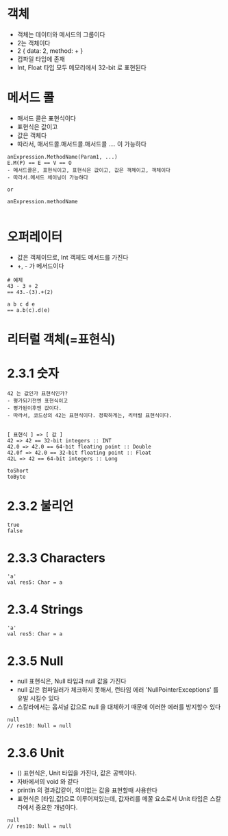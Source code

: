 # 객체

- 객체는 데이터와 메서드의 그룹이다
- 2는 객체이다
- 2 { data: 2, method: + }
- 컴파일 타임에 존재
- Int, Float 타입 모두 메모리에서 32-bit 로 표현된다

# 메서드 콜

- 매서드 콜은 표현식이다
- 표현식은 값이고
- 값은 객체다
- 따라서, 매서드콜.매서드콜.매서드콜 .... 이 가능하다

```
anExpression.MethodName(Param1, ...)
E.M(P) == E == V == O
- 메서드콜은, 표현식이고, 표현식은 값이고, 값은 객체이고, 객체이다
- 따라서.메서드 체이닝이 가능하다

or

anExpression.methodName


```

# 오퍼레이터

- 값은 객체이므로, Int 객체도 메서드를 가진다
- +, - 가 메서드이다

```
# 예제
43 - 3 + 2
== 43.-(3).+(2)

a b c d e
== a.b(c).d(e)

```

# 리터럴 객체(=표현식)

# 2.3.1 숫자

```
42 는 값인가 표현식인가?
- 평가되기전엔 표현식이고
- 평가된이후엔 값이다.
- 따라서, 코드상의 42는 표현식이다. 정확하게는, 리터럴 표현식이다.


[ 표현식 ] => [ 값 ]
42 => 42 == 32-bit integers :: INT
42.0 => 42.0 == 64-bit floating point :: Double
42.0f => 42.0 == 32-bit floating point :: Float
42L => 42 == 64-bit integers :: Long

toShort
toByte

```

# 2.3.2 불리언

```
true
false
```

# 2.3.3 Characters

```
'a'
val res5: Char = a

```

# 2.3.4 Strings

```
'a'
val res5: Char = a

```

# 2.3.5 Null

- null 표현식은, Null 타입과 null 값을 가진다
- null 값은 컴파일러가 체크하지 못해서, 런타임 에러 'NullPointerExceptions' 를 유발 시킬수 있다
- 스칼라에서는 옵셔널 값으로 null 을 대체하기 때문에 이러한 에러를 방지할수 있다

```
null
// res10: Null = null

```

# 2.3.6 Unit

- () 표현식은, Unit 타입을 가진다, 값은 공백이다.
- 자바에서의 void 와 같다
- println 의 결과값같이, 의미없는 값을 표현할때 사용한다
- 표현식은 [타입,값]으로 이루어져있는데, 값자리를 메꿀 요소로서 Unit 타입은 스칼라에서 중요한 개념이다.

```
null
// res10: Null = null

```
